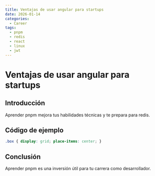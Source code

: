 ```yaml
---
title: Ventajas de usar angular para startups
date: 2026-01-14
categories:
  - Career
tags:
  - pnpm
  - redis
  - react
  - linux
  - jwt
---
```


# Ventajas de usar angular para startups

## Introducción

Aprender pnpm mejora tus habilidades técnicas y te prepara para redis.

## Código de ejemplo

```css
.box { display: grid; place-items: center; }
```

## Conclusión

Aprender pnpm es una inversión útil para tu carrera como desarrollador.